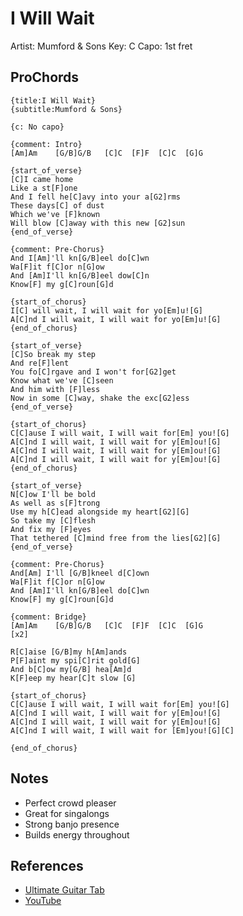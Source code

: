 # I Will Wait
Artist: Mumford & Sons
Key: C
Capo: 1st fret

## ProChords
```
{title:I Will Wait}
{subtitle:Mumford & Sons}

{c: No capo}

{comment: Intro}
[Am]Am    [G/B]G/B   [C]C  [F]F  [C]C  [G]G

{start_of_verse}
[C]I came home
Like a st[F]one
And I fell he[C]avy into your a[G2]rms
These days[C] of dust
Which we've [F]known
Will blow [C]away with this new [G2]sun
{end_of_verse}

{comment: Pre-Chorus}
And I[Am]'ll kn[G/B]eel do[C]wn
Wa[F]it f[C]or n[G]ow
And [Am]I'll kn[G/B]eel dow[C]n
Know[F] my g[C]roun[G]d

{start_of_chorus}
I[C] will wait, I will wait for yo[Em]u![G]
A[C]nd I will wait, I will wait for yo[Em]u![G]
{end_of_chorus}

{start_of_verse}
[C]So break my step
And re[F]lent
You fo[C]rgave and I won't for[G2]get
Know what we've [C]seen
And him with [F]less
Now in some [C]way, shake the exc[G2]ess
{end_of_verse}

{start_of_chorus}
C[C]ause I will wait, I will wait for[Em] you![G]
A[C]nd I will wait, I will wait for y[Em]ou![G]
A[C]nd I will wait, I will wait for y[Em]ou![G]
A[C]nd I will wait, I will wait for y[Em]ou![G]
{end_of_chorus}

{start_of_verse}
N[C]ow I'll be bold
As well as s[F]trong
Use my h[C]ead alongside my heart[G2][G]
So take my [C]flesh
And fix my [F]eyes
That tethered [C]mind free from the lies[G2][G]
{end_of_verse}

{comment: Pre-Chorus}
And[Am] I'll [G/B]kneel d[C]own
Wa[F]it f[C]or n[G]ow
And [Am]I'll kn[G/B]eel do[C]wn
Know[F] my g[C]roun[G]d

{comment: Bridge}
[Am]Am    [G/B]G/B   [C]C  [F]F  [C]C  [G]G
[x2]

R[C]aise [G/B]my h[Am]ands
P[F]aint my spi[C]rit gold[G]
And b[C]ow my[G/B] hea[Am]d
K[F]eep my hear[C]t slow [G]

{start_of_chorus}
C[C]ause I will wait, I will wait for[Em] you![G]
A[C]nd I will wait, I will wait for y[Em]ou![G]
A[C]nd I will wait, I will wait for y[Em]ou![G]
A[C]nd I will wait, I will wait for [Em]you![G][C]

{end_of_chorus}
```

## Notes
- Perfect crowd pleaser
- Great for singalongs
- Strong banjo presence
- Builds energy throughout

## References
- [Ultimate Guitar Tab](https://tabs.ultimate-guitar.com/tab/mumford-sons/i-will-wait-chords-1174384)
- [YouTube](https://www.youtube.com/watch?v=rGKfrgqWcv0)